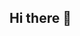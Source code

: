 ## Hi there 👋

<!--
**ugrersoz/ugrersoz** is a ✨ _special_ ✨ repository because its `README.md` (this file) appears on your GitHub profile.

Here are some ideas to get you started:

#Hey, I'm Uğur* 🙌
I'm a [Product Developer](https://www.linkedin.com/in/ersozugur/) 🧙‍♂️

#Feel free to reach me 👇
✉️ [uersoz55@gmail.com](mailto:uersoz55@gmail.com) 

#Projects
🧬 [Capstone Project](https://github.com/ugrersoz/Capstone_Project)
-->
